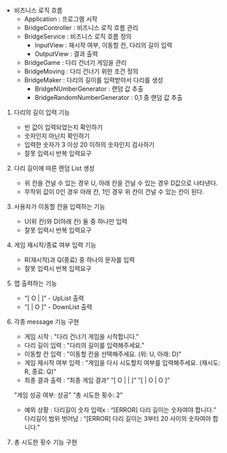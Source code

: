 - 비즈니스 로직 흐름
    - Application : 프로그램 시작
    - BridgeController : 비즈니스 로직 흐름 관리
    - BridgeService : 비즈니스 로직 흐름 정의
      - InputView : 재시작 여부, 이동할 칸, 다리의 길이 입력
      - OutputView : 결과 출력
    - BridgeGame : 다리 건너기 게임을 관리
    - BridgeMoving : 다리 건너기 위한 조건 정의
    - BridgeMaker : 다리의 길이를 입력받아서 다리를 생성
      - BridgeNUmberGenerator : 랜덤 값 추출
      - BridgeRandomNumberGenerator : 0,1 중 랜덤 값 추출
1. 다리의 길이 입력 기능
    - 빈 값이 입력되었는지 확인하기
    - 숫자인지 아닌지 확인하기
    - 입력한 숫자가 3 이상 20 이하의 숫자인지 검사하기
    - 잘못 입력시 반복 입력요구
2. 다리 길이에 따른 랜덤 List<String> 생성
    - 위 칸을 건널 수 있는 경우 U, 아래 칸을 건널 수 있는 경우 D값으로 나타낸다.
    - 무작위 값이 0인 경우 아래 칸, 1인 경우 위 칸이 건널 수 있는 칸이 된다.
3. 사용자가 이동할 칸을 입력하는 기능
    - U(위 칸)와 D(아래 칸) 둘 중 하나만 입력
    - 잘못 입력시 반복 입력요구
4. 게임 재시작/종료 여부 입력 기능
    - R(재시작)과 Q(종료) 중 하나의 문자를 입력
    - 잘못 입력시 반복 입력요구
5. 맵 출력하는 기능
    - "[ O |   ]” - UpList 출력
    - ”[   | O ]" - DownList 출력
6. 각종 message 기능 구현
    - 게임 시작 : "다리 건너기 게임을 시작합니다."
    - 다리 길이 입력 : "다리의 길이를 입력해주세요."
    - 이동할 칸 입력 : "이동할 칸을 선택해주세요. (위: U, 아래: D)"
    - 게임 재시작 여부 입력 : "게임을 다시 시도할지 여부를 입력해주세요. (재시도: R, 종료: Q)"
    - 최종 결과 출력 :
      ”최종 게임 결과”
      ”[ O |   |   ]”
      ”[   | O | O ]”

   ”게임 성공 여부: 성공”
   ”총 시도한 횟수: 2”
    - 예외 상황 :
      다리길이 숫자 입력x : “[ERROR] 다리 길이는 숫자여야 합니다.”
      다리길이 범위 벗어남 : “[ERROR] 다리 길이는 3부터 20 사이의 숫자여야 합니다.”
7. 총 시도한 횟수 기능 구현